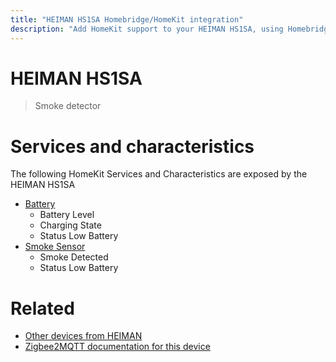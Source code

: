```yaml
---
title: "HEIMAN HS1SA Homebridge/HomeKit integration"
description: "Add HomeKit support to your HEIMAN HS1SA, using Homebridge, Zigbee2MQTT and homebridge-z2m."
---
```

<!---
This file has been GENERATED using src/docgen/docgen.ts
DO NOT EDIT THIS FILE MANUALLY!
-->
# HEIMAN HS1SA
> Smoke detector


# Services and characteristics
The following HomeKit Services and Characteristics are exposed by
the HEIMAN HS1SA

* [Battery](../../battery.md)
  * Battery Level
  * Charging State
  * Status Low Battery
* [Smoke Sensor](../../sensors.md)
  * Smoke Detected
  * Status Low Battery


# Related
* [Other devices from HEIMAN](../index.md#heiman)
* [Zigbee2MQTT documentation for this device](https://www.zigbee2mqtt.io/devices/HS1SA.html)